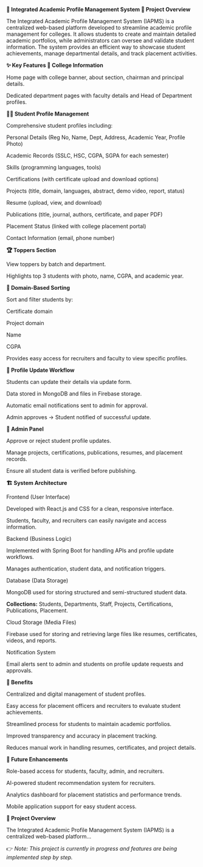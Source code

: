 **📘 Integrated Academic Profile Management System
📖 Project Overview**

The Integrated Academic Profile Management System (IAPMS) is a centralized web-based platform developed to streamline academic profile management for colleges. It allows students to create and maintain detailed academic portfolios, while administrators can oversee and validate student information. The system provides an efficient way to showcase student achievements, manage departmental details, and track placement activities.

**✨ Key Features
🏫 College Information**

Home page with college banner, about section, chairman and principal details.

Dedicated department pages with faculty details and Head of Department profiles.

**👩‍🎓 Student Profile Management**

Comprehensive student profiles including:

Personal Details (Reg No, Name, Dept, Address, Academic Year, Profile Photo)

Academic Records (SSLC, HSC, CGPA, SGPA for each semester)

Skills (programming languages, tools)

Certifications (with certificate upload and download options)

Projects (title, domain, languages, abstract, demo video, report, status)

Resume (upload, view, and download)

Publications (title, journal, authors, certificate, and paper PDF)

Placement Status (linked with college placement portal)

Contact Information (email, phone number)

**🏆 Toppers Section**

View toppers by batch and department.

Highlights top 3 students with photo, name, CGPA, and academic year.

**📂 Domain-Based Sorting**

Sort and filter students by:

Certificate domain

Project domain

Name

CGPA

Provides easy access for recruiters and faculty to view specific profiles.

**📝 Profile Update Workflow**

Students can update their details via update form.

Data stored in MongoDB and files in Firebase storage.

Automatic email notifications sent to admin for approval.

Admin approves → Student notified of successful update.

**🔑 Admin Panel**

Approve or reject student profile updates.

Manage projects, certifications, publications, resumes, and placement records.

Ensure all student data is verified before publishing.

**🏗️ System Architecture**

Frontend (User Interface)

Developed with React.js and CSS for a clean, responsive interface.

Students, faculty, and recruiters can easily navigate and access information.

Backend (Business Logic)

Implemented with Spring Boot for handling APIs and profile update workflows.

Manages authentication, student data, and notification triggers.

Database (Data Storage)

MongoDB used for storing structured and semi-structured student data.

**Collections:** Students, Departments, Staff, Projects, Certifications, Publications, Placement.

Cloud Storage (Media Files)

Firebase used for storing and retrieving large files like resumes, certificates, videos, and reports.

Notification System

Email alerts sent to admin and students on profile update requests and approvals.

**📌 Benefits**

Centralized and digital management of student profiles.

Easy access for placement officers and recruiters to evaluate student achievements.

Streamlined process for students to maintain academic portfolios.

Improved transparency and accuracy in placement tracking.

Reduces manual work in handling resumes, certificates, and project details.

**🚀 Future Enhancements**

Role-based access for students, faculty, admin, and recruiters.

AI-powered student recommendation system for recruiters.

Analytics dashboard for placement statistics and performance trends.

Mobile application support for easy student access.

**📖 Project Overview**  

The Integrated Academic Profile Management System (IAPMS) is a centralized web-based platform...  

👉 *Note: This project is currently in progress and features are being implemented step by step.*  

